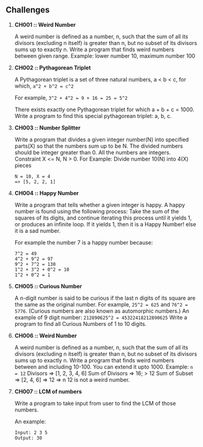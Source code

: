 ## Challenges

1. **CH001 :: Weird Number**

	A weird number is defined as a number, n, such that the sum of all its divisors (excluding n itself) is greater than n, but no subset of its divisors sums up to exactly n.
Write a program that finds weird numbers between given range. Example: lower number 10, maximum number 100

2. **CH002 :: Pythagorean Triplet**

	A Pythagorean triplet is a set of three natural numbers, a < b < c, for which,
	`a^2 + b^2 = c^2`

	For example, `3^2 + 4^2 = 9 + 16 = 25 = 5^2`

	There exists exactly one Pythagorean triplet for which a + b + c = 1000.
	Write a program to find this special pythagorean triplet: a, b, c.


3. **CH003 :: Number Splitter**
	
	Write a program that divides a given integer number(N) into specified parts(X) so that the numbers sum up to be N. The divided numbers should be integer greater than 0. All the numbers are integers. Constraint X <= N, N > 0.
	For Example: Divide number 10(N) into 4(X) pieces
	```	
	N = 10, X = 4
	=> [5, 2, 2, 1]
	```
	
4. **CH004 :: Happy Number**
	
	Write a program that tells whether a given integer is happy. A happy number is found using the following process: Take the sum of the squares of its digits, and continue iterating this process until it yields 1, or produces an infinite loop. If it yields 1, then it is a Happy Number! else it is a sad number.

	For example the number 7 is a happy number because:
	```
	7^2 = 49
	4^2 + 9^2 = 97
	9^2 + 7^2 = 130
	1^2 + 3^2 + 0^2 = 10
	1^2 + 0^2 = 1
	```

5. **CH005 :: Curious Number**
	
	A n-digit number is said to be curious if the last n digits of its square are the same as the original number.
	For example, `25^2 = 625` and `76^2 = 5776`.
	(Curious numbers are also known as automorphic numbers.)
	An example of 9 digit number:
	`212890625^2 = 45322418212890625`
	Write a program to find all Curious Numbers of 1 to 10 digits.


6. **CH006 :: Weird Number**

	A weird number is defined as a number, n, such that the sum of all its divisors (excluding n itself) is greater than n, but no subset of its divisors sums up to exactly n.
	Write a program that finds weird numbers between and including 10-100. You can extend it upto 1000.
	Example: `n = 12`
	Divisors => [1, 2, 3, 4, 6]
	Sum of Divisors => 16; > 12
	Sum of Subset => [2, 4, 6] => 12 => n
	12 is not a weird number.


7. **CH007 :: LCM of numbers**

 	Write a program to take input from user to find the LCM of those numbers.
 	
	An example:
	```
	Input: 2 3 5
	Output: 30
	```
